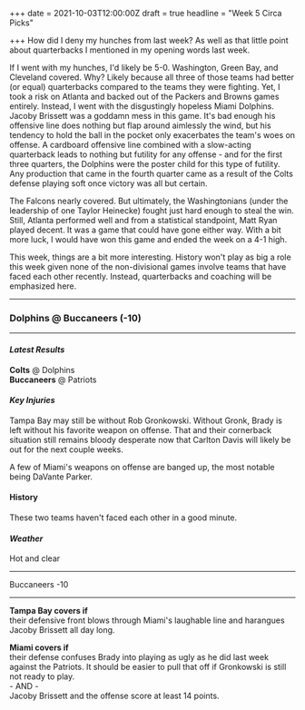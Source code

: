 +++
date = 2021-10-03T12:00:00Z
draft = true
headline = "Week 5 Circa Picks"

+++
How did I deny my hunches from last week? As well as that little point about quarterbacks I mentioned in my opening words last week.

If I went with my hunches, I'd likely be 5-0. Washington, Green Bay, and Cleveland covered. Why? Likely because all three of those teams had better (or equal) quarterbacks compared to the teams they were fighting. Yet, I took a risk on Atlanta and backed out of the Packers and Browns games entirely. Instead, I went with the disgustingly hopeless Miami Dolphins. Jacoby Brissett was a goddamn mess in this game. It's bad enough his offensive line does nothing but flap around aimlessly the wind, but his tendency to hold the ball in the pocket only exacerbates the team's woes on offense. A cardboard offensive line combined with a slow-acting quarterback leads to nothing but futility for any offense - and for the first three quarters, the Dolphins were the poster child for this type of futility. Any production that came in the fourth quarter came as a result of the Colts defense playing soft once victory was all but certain.

The Falcons nearly covered. But ultimately, the Washingtonians (under the leadership of one Taylor Heinecke) fought just hard enough to steal the win. Still, Atlanta performed well and from a statistical standpoint, Matt Ryan played decent. It was a game that could have gone either way. With a bit more luck, I would have won this game and ended the week on a 4-1 high.

This week, things are a bit more interesting. History won't play as big a role this week given none of the non-divisional games involve teams that have faced each other recently. Instead, quarterbacks and coaching will be emphasized here.

***

### Dolphins @ Buccaneers (-10)

***

#### _Latest Results_

**Colts** @ Dolphins  
**Buccaneers** @ Patriots

#### _Key Injuries_

Tampa Bay may still be without Rob Gronkowski. Without Gronk, Brady is left without his favorite weapon on offense. That and their cornerback situation still remains bloody desperate now that Carlton Davis will likely be out for the next couple weeks.

A few of Miami's weapons on offense are banged up, the most notable being DaVante Parker. 

#### History

These two teams haven't faced each other in a good minute.

#### _Weather_

Hot and clear

***

Buccaneers -10

***

**Tampa Bay covers if**  
their defensive front blows through Miami's laughable line and harangues Jacoby Brissett all day long.

**Miami covers if**  
their defense confuses Brady into playing as ugly as he did last week against the Patriots. It should be easier to pull that off if Gronkowski is still not ready to play.  
\- AND -  
Jacoby Brissett and the offense score at least 14 points. 